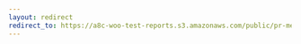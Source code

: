 ```yaml
---
layout: redirect
redirect_to: https://a8c-woo-test-reports.s3.amazonaws.com/public/pr-merge/37834/e2e/index.html
---
```

